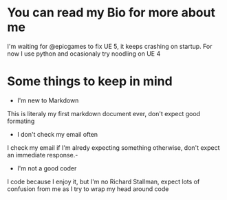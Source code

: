 # You can read my Bio for more about me

I'm waiting for @epicgames to fix UE 5, it keeps crashing on startup. For now I use python and ocasionaly try noodling on UE 4

# Some things to keep in mind

- I'm new to Markdown

This is literaly my first markdown document ever, don't expect good formating

- I don't check my email often

I check my email if I'm alredy expecting something otherwise, don't expect an immediate response.-

- I'm not a good coder

I code because I enjoy it, but I'm no Richard Stallman, expect lots of confusion from me as I try to wrap my head around code
